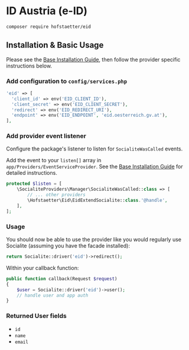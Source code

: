 # ID Austria (e-ID)

```bash
composer require hofstaetter/eid
```

## Installation & Basic Usage

Please see the [Base Installation Guide](https://socialiteproviders.com/usage/), then follow the provider specific instructions below.

### Add configuration to `config/services.php`

```php
'eid' => [    
  'client_id' => env('EID_CLIENT_ID'),
  'client_secret' => env('EID_CLIENT_SECRET'),
  'redirect' => env('EID_REDIRECT_URI'),
  'endpoint' => env('EID_ENDPOINT', 'eid.oesterreich.gv.at'),
],
```

### Add provider event listener

Configure the package's listener to listen for `SocialiteWasCalled` events.

Add the event to your `listen[]` array in `app/Providers/EventServiceProvider`. See the [Base Installation Guide](https://socialiteproviders.com/usage/) for detailed instructions.

```php
protected $listen = [
    \SocialiteProviders\Manager\SocialiteWasCalled::class => [
        // ... other providers
        \Hofstaetter\Eid\EidExtendSocialite::class.'@handle',
    ],
];
```

### Usage

You should now be able to use the provider like you would regularly use Socialite (assuming you have the facade installed):

```php
return Socialite::driver('eid')->redirect();
```

Within your callback function:
```php
public function callback(Request $request)
{
    $user = Socialite::driver('eid')->user();
    // handle user and app auth
}
```

### Returned User fields

- ``id``
- ``name``
- ``email``

